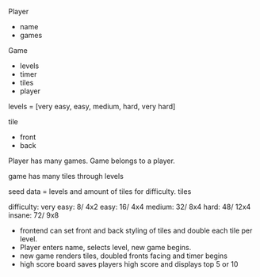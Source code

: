 Player 
- name
- games

Game
- levels
- timer
- tiles
- player

levels = [very easy, easy, medium, hard, very hard]

tile
- front
- back

Player has many games.
Game belongs to a player. 

game has many tiles through levels

seed data = levels and amount of tiles for difficulty. 
tiles

difficulty:
very easy: 8/ 4x2
easy: 16/ 4x4
medium: 32/ 8x4
hard: 48/ 12x4
insane: 72/ 9x8

* frontend can set front and back styling of tiles and double each tile per level. 
* Player enters name, selects level, new game begins. 
* new game renders tiles, doubled fronts facing and timer begins
* high score board saves players high score and displays top 5 or 10

